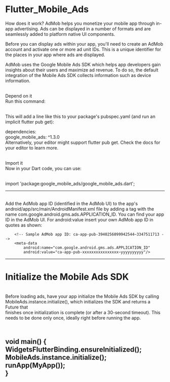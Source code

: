 # Flutter_Mobile_Ads
How does it work?
AdMob helps you monetize your mobile app through in-app advertising. Ads can be displayed in a number of formats and are seamlessly added to platform native UI components.

Before you can display ads within your app, you'll need to create an AdMob account and activate one or more ad unit IDs. This is a unique identifier for the places in your app where ads are displayed.

AdMob uses the Google Mobile Ads SDK which helps app developers gain insights about their users and maximize ad revenue. To do so, the default integration of the Mobile Ads SDK collects information such as device information.

 <br/>Depend on it
 <br/>Run this command:

 <br/>This will add a line like this to your package's pubspec.yaml (and run an implicit flutter pub get):

dependencies:
  <br/>google_mobile_ads: ^1.3.0
  <br/>Alternatively, your editor might support flutter pub get. Check the docs for your editor to learn more.

 <br/>Import it
 <br/>Now in your Dart code, you can use:

 <br/>import 'package:google_mobile_ads/google_mobile_ads.dart';

-------------------------------------------------------------------------------
 <br/>Add the AdMob app ID (identified in the AdMob UI) to the app's android/app/src/main/AndroidManifest.xml file by adding a <meta-data> tag with the name com.google.android.gms.ads.APPLICATION_ID. You can find your app ID in the AdMob UI. For android:value insert your own AdMob app ID in quotes as shown:
  

        <!-- Sample AdMob app ID: ca-app-pub-3940256099942544~3347511713 -->
        <meta-data
            android:name="com.google.android.gms.ads.APPLICATION_ID"
            android:value="ca-app-pub-xxxxxxxxxxxxxxxx~yyyyyyyyyy"/>

-----------------------------------------------------------------------------------
 # Initialize the Mobile Ads SDK
 <br/>Before loading ads, have your app initialize the Mobile Ads SDK by calling MobileAds.instance.initialize(), which initializes the SDK and returns a Future that  <br/>finishes once initialization is complete (or after a 30-second timeout). This needs to be done only once, ideally right before running the app.
      
 <br/>void main() {
   <br/>WidgetsFlutterBinding.ensureInitialized();
   <br/>MobileAds.instance.initialize();
   <br/>runApp(MyApp());
 <br/>}
--------------------------------------------------------------------------------------


